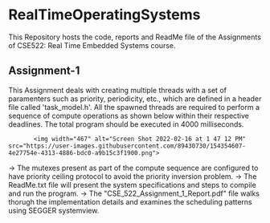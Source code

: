 # RealTimeOperatingSystems

This Repository hosts the code, reports and ReadMe file of the Assignments of CSE522: Real Time Embedded Systems course.

## Assignment-1
This Assignment deals with creating multiple threads with a set of paramenters such as priority, periodicity, etc., which are defined in a header file called 'task_model.h'. All the spawned threads are required to perform a sequence of compute operations as shown below within their respective deadlines. The total program should be executed in 4000 milliseconds.

           <img width="467" alt="Screen Shot 2022-02-16 at 1 47 12 PM" src="https://user-images.githubusercontent.com/89430730/154354607-4e27754e-4313-4886-bdc0-a9b15c3f1900.png">


-> The mutexes present as part of the compute sequence are configured to have priority ceiling protocol to avoid the priority inversion problem.
-> The ReadMe.txt file will present the system specifications and steps to compile and run the program.
-> The "CSE_522_Assignment_1_Report.pdf" file walks thorugh the implementation details and examines the scheduling patterns using SEGGER systemview.
